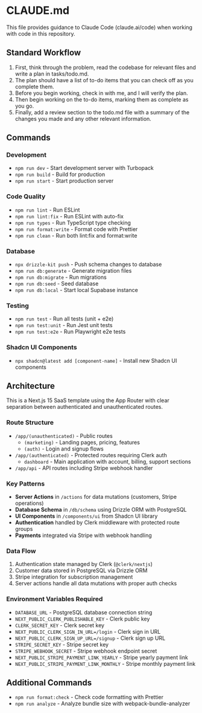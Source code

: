 # CLAUDE.md

This file provides guidance to Claude Code (claude.ai/code) when working with code in this repository.

## Standard Workflow

1. First, think through the problem, read the codebase for relevant files and write a plan in tasks/todo.md.
2. The plan should have a list of to-do items that you can check off as you complete them.
3. Before you begin working, check in with me, and I will verify the plan.
4. Then begin working on the to-do items, marking them as complete as you go.
5. Finally, add a review section to the todo.md file with a summary of the changes you made and any other relevant information.

## Commands

### Development
- `npm run dev` - Start development server with Turbopack
- `npm run build` - Build for production
- `npm run start` - Start production server

### Code Quality
- `npm run lint` - Run ESLint
- `npm run lint:fix` - Run ESLint with auto-fix
- `npm run types` - Run TypeScript type checking
- `npm run format:write` - Format code with Prettier
- `npm run clean` - Run both lint:fix and format:write

### Database
- `npx drizzle-kit push` - Push schema changes to database
- `npm run db:generate` - Generate migration files
- `npm run db:migrate` - Run migrations
- `npm run db:seed` - Seed database
- `npm run db:local` - Start local Supabase instance

### Testing
- `npm run test` - Run all tests (unit + e2e)
- `npm run test:unit` - Run Jest unit tests
- `npm run test:e2e` - Run Playwright e2e tests

### Shadcn UI Components
- `npx shadcn@latest add [component-name]` - Install new Shadcn UI components

## Architecture

This is a Next.js 15 SaaS template using the App Router with clear separation between authenticated and unauthenticated routes.

### Route Structure
- `/app/(unauthenticated)` - Public routes
  - `(marketing)` - Landing pages, pricing, features
  - `(auth)` - Login and signup flows
- `/app/(authenticated)` - Protected routes requiring Clerk auth
  - `dashboard` - Main application with account, billing, support sections
- `/app/api` - API routes including Stripe webhook handler

### Key Patterns
- **Server Actions** in `/actions` for data mutations (customers, Stripe operations)
- **Database Schema** in `/db/schema` using Drizzle ORM with PostgreSQL
- **UI Components** in `/components/ui` from Shadcn UI library
- **Authentication** handled by Clerk middleware with protected route groups
- **Payments** integrated via Stripe with webhook handling

### Data Flow
1. Authentication state managed by Clerk (`@clerk/nextjs`)
2. Customer data stored in PostgreSQL via Drizzle ORM
3. Stripe integration for subscription management
4. Server actions handle all data mutations with proper auth checks

### Environment Variables Required
- `DATABASE_URL` - PostgreSQL database connection string
- `NEXT_PUBLIC_CLERK_PUBLISHABLE_KEY` - Clerk public key
- `CLERK_SECRET_KEY` - Clerk secret key
- `NEXT_PUBLIC_CLERK_SIGN_IN_URL=/login` - Clerk sign in URL
- `NEXT_PUBLIC_CLERK_SIGN_UP_URL=/signup` - Clerk sign up URL
- `STRIPE_SECRET_KEY` - Stripe secret key
- `STRIPE_WEBHOOK_SECRET` - Stripe webhook endpoint secret
- `NEXT_PUBLIC_STRIPE_PAYMENT_LINK_YEARLY` - Stripe yearly payment link
- `NEXT_PUBLIC_STRIPE_PAYMENT_LINK_MONTHLY` - Stripe monthly payment link

## Additional Commands
- `npm run format:check` - Check code formatting with Prettier
- `npm run analyze` - Analyze bundle size with webpack-bundle-analyzer